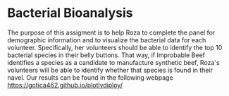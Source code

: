 # Bacterial Bioanalysis

The purpose of this assigment is to help  Roza to complete the panel for demographic information and to visualize the bacterial data for each volunteer. Specifically, her volunteers should be able to identify the top 10 bacterial species in their belly buttons. That way, if Improbable Beef identifies a species as a candidate to manufacture synthetic beef, Roza's volunteers will be able to identify whether that species is found in their navel. Our results can be found in the following webpage https://gotica462.github.io/plotlydiploy/
